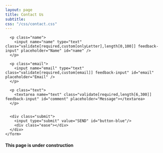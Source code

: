 ```yaml
---
layout: page
title: Contact Us
subtitle: 
css: "/css/contact.css"
---
```


<div id="form-main">
  <div id="form-div">
    <form class="form" id="form1" action="https://formspree.io/rhymeswithzion@gmail.com" method="POST">
      
      <p class="name">
        <input name="name" type="text" class="validate[required,custom[onlyLetter],length[0,100]] feedback-input" placeholder="Name" id="name" />
      </p>
      
      <p class="email">
        <input name="email" type="text" class="validate[required,custom[email]] feedback-input" id="email" placeholder="Email" />
      </p>
      
      <p class="text">
        <textarea name="text" class="validate[required,length[6,300]] feedback-input" id="comment" placeholder="Message"></textarea>
      </p>
      
      
      <div class="submit">
        <input type="submit" value="SEND" id="button-blue"/>
        <div class="ease"></div>
      </div>
    </form>
  </div>


#### This page is under construction
